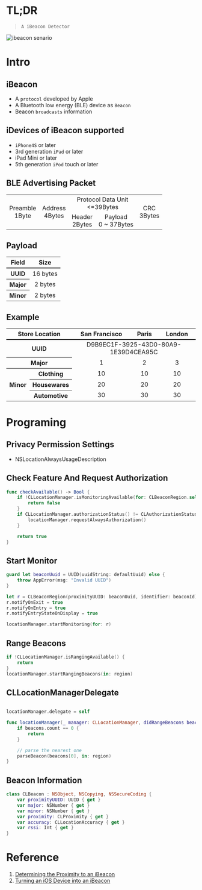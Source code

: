 # TL;DR
> `A iBeacon Detector`

![ibeacon senario](https://docs-assets.developer.apple.com/published/1b05f56180/6644bab4-c328-45b7-9020-2eb4ba8dadcc.png)

# Intro

## iBeacon
- A `protocol` developed by Apple
- A Bluetooth low energy (BLE) device as `Beacon`
- Beacon `broadcasts` information

## iDevices of iBeacon supported
- `iPhone4S` or later
- 3rd generation `iPad` or later
- iPad Mini or later
- 5th generation `iPod` touch or later

## BLE Advertising Packet

<table border="0" style="text-align:center;">
    <tr>
        <td rowspan="2">Preamble<br>1Byte</td>
        <td rowspan="2">Address<br>4Bytes</td>
        <td colspan="2">Protocol Data Unit<br><=39Bytes</td>
        <td rowspan="2">CRC<br>3Bytes</td>
    </tr>
    <tr>
        <td>Header<br>2Bytes</td>
        <td>Payload<br>0 ~ 37Bytes</td>
    </tr>
</table>

## Payload

<table border="0" style="text-align:center;">
    <tr style="border-bottom:2px solid;"> <!-- background:#cccccc -->
        <th>Field</th>
        <th>Size</th>
    </tr>
    <tr>
        <th>UUID</th>
        <td>16 bytes</td>
    </tr>
    <tr>
        <th>Major</th>
        <td>2 bytes</td>
    </tr>
    <tr>
        <th>Minor</th>
        <td>2 bytes</td>
    </tr>
</table>

## Example

<table border="0" style="text-align:center;">
    <tr style="border-bottom:2px solid;"> <!-- background:#cccccc -->
        <th colspan="2">Store Location</th>
        <th>San Francisco</th>
        <th>Paris</th>
        <th>London</th>
    </tr>
    <tr>
        <th colspan="2">UUID</th>
        <td colspan="3">D9B9EC1F-3925-43D0-80A9-1E39D4CEA95C</td>
    </tr>
    <tr>
        <th colspan="2">Major</th>
        <td>1</td>
        <td>2</td>
        <td>3</td>
    </tr>
    <tr>
        <th rowspan="3">Minor</th>
        <th>Clothing</th>
        <td>10</td>
        <td>10</td>
        <td>10</td>
    </tr>
    <tr>
        <th>Housewares</th>
        <td>20</td>
        <td>20</td>
        <td>20</td>
    </tr>
    <tr>
        <th>Automotive</th>
        <td>30</td>
        <td>30</td>
        <td>30</td>
    </tr>
</table>

# Programing

## Privacy Permission Settings

- NSLocationAlwaysUsageDescription

## Check Feature And Request Authorization

```swift
func checkAvailable() -> Bool {
    if !CLLocationManager.isMonitoringAvailable(for: CLBeaconRegion.self) {
        return false
    }
    if CLLocationManager.authorizationStatus() != CLAuthorizationStatus.authorizedAlways {
        locationManager.requestAlwaysAuthorization()
    }

    return true
}
```

## Start Monitor

```swift
guard let beaconUuid = UUID(uuidString: defaultUuid) else {
    throw AppError(msg: "Invalid UUID")
}

let r = CLBeaconRegion(proximityUUID: beaconUuid, identifier: beaconId)
r.notifyOnExit = true
r.notifyOnEntry = true
r.notifyEntryStateOnDisplay = true

locationManager.startMonitoring(for: r)
```

## Range Beacons

```swift
if !CLLocationManager.isRangingAvailable() {
    return
}
locationManager.startRangingBeacons(in: region)
```

## CLLocationManagerDelegate

```swift

locationManager.delegate = self

func locationManager(_ manager: CLLocationManager, didRangeBeacons beacons: [CLBeacon], in region: CLBeaconRegion) {
    if beacons.count == 0 {
        return
    }

    // parse the nearest one
    parseBeacon(beacons[0], in: region)
}
```

## Beacon Information

```swift
class CLBeacon : NSObject, NSCopying, NSSecureCoding {
    var proximityUUID: UUID { get }
    var major: NSNumber { get }
    var minor: NSNumber { get }
    var proximity: CLProximity { get }
    var accuracy: CLLocationAccuracy { get }
    var rssi: Int { get }
}
```

# Reference
1. [Determining the Proximity to an iBeacon](https://developer.apple.com/documentation/corelocation/determining_the_proximity_to_an_ibeacon)
1. [Turning an iOS Device into an iBeacon](https://developer.apple.com/documentation/corelocation/turning_an_ios_device_into_an_ibeacon)
